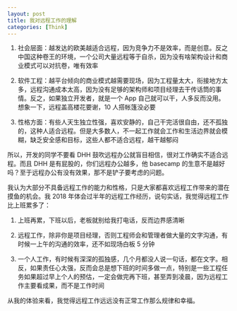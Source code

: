 ```yaml
---
layout: post
title: 我对远程工作的理解
categories: [Think]
---
```


1. 社会层面：越发达的欧美越适合远程，因为竞争力不是效率，而是创意。反之中国这种卷王的环境，一个公司大量远程等于自杀，因为没有啥架构设计和商业模式可以对抗卷，唯有效率

2. 软件工程：越平台倾向的商业模式越需要现场，因为工程量太大，衔接地方太多，远程沟通成本太高，因为没有足够的架构师和项目经理去干传话筒的事情。反之，如果独立开发者，就是一个 App 自己就可以干，人多反而没用。想象一下，远程盖高楼花要谢，10 人搭帐篷没必要

3. 性格方面：有些人天生独立性强，喜欢安静的，自己干完活很自由，还不孤独的，这种人适合远程。但是大多数人，不一起工作就会工作和生活边界就会模糊，缺乏安全感和目标，这些人都不适合远程，越干越郁闷

所以，开发的同学不要看 DHH 鼓吹远程办公就盲目相信，很对工作确实不适合远程。而且 DHH 是有屁股的，你们远程办公越多，他 basecamp 的生意不是越好吗？至于远程办公有没有效果，那不是铲子要考虑的问题。

我认为大部分不具备远程工作的能力和性格，只是大家都喜欢远程工作带来的潜在摸鱼的机会。我 2018 年体会过半年的远程工作经历，说句实话，我觉得远程工作比上班累多了：

1. 上班再累，下班以后，老板就别给我打电话，反而边界感清晰

2. 远程工作，除非你是项目经理，否则工程师会和管理者做大量的文字沟通，有时候一上午的沟通的效率，还不如现场白板 5 分钟

3. 一个人工作，有时候有深深的孤独感，几个月都没人说一句话，都在文字。相反，如果责任心太强，反而会总是想下班的时间多做一点，特别是一些工程任务如果超过早上个人的预估，一定会做完再下班，甚至弄到凌晨，因为远程工作主要看成果，而不是工作时间

从我的体验来看，我觉得远程工作远远没有正常工作那么规律和幸福。
